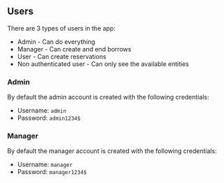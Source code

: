 Users
-----

There are 3 types of users in the app:
- Admin - Can do everything
- Manager - Can create and end borrows
- User -  Can create reservations
- Non authenticated user - Can only see the available entities

### Admin
By default the admin account is created with the following credentials:
- Username: `admin`
- Password: `admin1234$`

### Manager
By default the manager account is created with the following credentials:
- Username: `manager`
- Password: `manager1234$`

